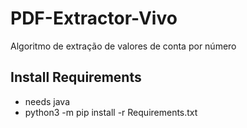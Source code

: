 # PDF-Extractor-Vivo
Algoritmo de extração de valores de conta por número

## Install Requirements
- needs java
- python3 -m pip install -r Requirements.txt